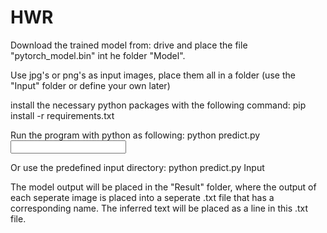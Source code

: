 # HWR

Download the trained model from:
drive
and place the file "pytorch_model.bin" int he folder "Model".

Use jpg's or png's as input images, place them all in a folder (use the "Input" folder or define your own later)

install the necessary python packages with the following command:
  pip install -r requirements.txt

Run the program with python as following:
  python predict.py <Input directory>

Or use the predefined input directory:
  python predict.py Input
  
The model output will be placed in the "Result" folder, where the output of each seperate image is placed into
a seperate .txt file that has a corresponding name. The inferred text will be placed as a line in this .txt file.
